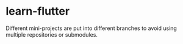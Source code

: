 # learn-flutter

Different mini-projects are put into different branches to avoid using multiple repositories or submodules.
